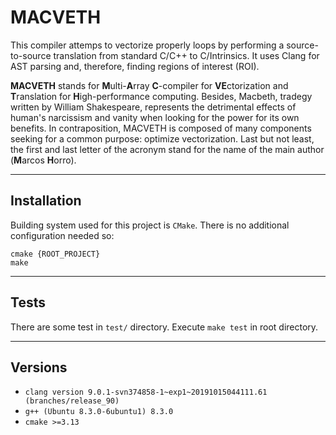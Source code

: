 # MACVETH
This compiler attemps to vectorize properly loops by performing a source-to-source translation from standard C/C++ to C/Intrinsics. It uses Clang for AST parsing and, therefore, finding regions of interest (ROI). 

**MACVETH** stands for **M**ulti-**A**rray **C**-compiler for **VE**ctorization and **T**ranslation for **H**igh-performance computing. Besides, Macbeth, tradegy written by William Shakespeare, represents the detrimental effects of human's narcissism and vanity when looking for the power for its own benefits. In contraposition, MACVETH is composed of many components seeking for a common purpose: optimize vectorization. Last but not least, the first and last letter of the acronym stand for the name of the main author (**M**arcos **H**orro).

---

## Installation
Building system used for this project is `CMake`. There is no additional configuration needed so:

```
cmake {ROOT_PROJECT}
make
```

---

## Tests
There are some test in `test/` directory. Execute `make test` in root directory.

---

## Versions
* `clang version 9.0.1-svn374858-1~exp1~20191015044111.61 (branches/release_90)`
* `g++ (Ubuntu 8.3.0-6ubuntu1) 8.3.0`
* `cmake >=3.13`

